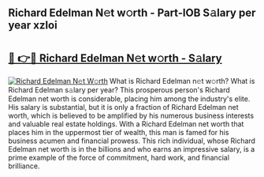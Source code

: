 ## Richard Edelman N𝚎t w𝚘rth - Part-lOB S𝚊lary per year xzIoi

# <h2><a href="http://gc1xeov.nevu.top/?p=Richard+Edelman">🔗 👉🔴 Richard Edelman N𝚎t w𝚘rth - S𝚊lary</a></h2>

[![Richard Edelman N𝚎t W𝚘rth](https://i.imgur.com/Oavwk0R.jpeg)](http://gc1xeov.nevu.top/?p=Richard+Edelman)
What is Richard Edelman n𝚎t w𝚘rth? What is Richard Edelman s𝚊lary per year?
This prosperous person's Richard Edelman net worth is considerable, placing him among the industry's elite. His salary is substantial, but it is only a fraction of Richard Edelman net worth, which is believed to be amplified by his numerous business interests and valuable real estate holdings. With a Richard Edelman net worth that places him in the uppermost tier of wealth, this man is famed for his business acumen and financial prowess. This rich individual, whose Richard Edelman net worth is in the billions and who earns an impressive salary, is a prime example of the force of commitment, hard work, and financial brilliance.
